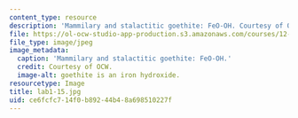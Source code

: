 ```yaml
---
content_type: resource
description: 'Mammilary and stalactitic goethite: FeO-OH. Courtesy of OCW.'
file: https://ol-ocw-studio-app-production.s3.amazonaws.com/courses/12-108-structure-of-earth-materials-fall-2004/ce6fcfc714f0b89244b48a698510227f_lab1-15.jpg
file_type: image/jpeg
image_metadata:
  caption: 'Mammilary and stalactitic goethite: FeO-OH.'
  credit: Courtesy of OCW.
  image-alt: goethite is an iron hydroxide.
resourcetype: Image
title: lab1-15.jpg
uid: ce6fcfc7-14f0-b892-44b4-8a698510227f
---
```

